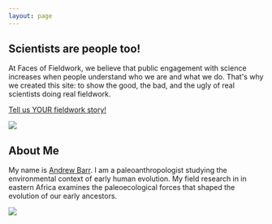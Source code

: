 ```yaml
---
layout: page
---
```


<div class="my-text-body post-container">
	<h2>Scientists are people too!</h2>
	<div class="row">
		<div class="col s12">
			<p>At Faces of Fieldwork, we believe that public engagement with science increases when people understand who we are and what we do. That's why we created this site: to show the good, the bad, and the ugly of real scientists doing real fieldwork.</p>
			<p><a href='/upload_image/'>Tell us YOUR fieldwork story!</a></p>
		</div>
	</div>
	<div class="row">
		<div class="col s12">
			<img src="https://i.imgur.com/yprmlSw.jpg">
		</div>
	</div>
</div>

<div class="my-text-body post-container">
	<h2>About Me</h2>
	<div class="row ">
		<div class="col s12">
			<p>My name is <a href="http://wabarr.com">Andrew Barr</a>. I am a paleoanthropologist studying the environmental context of early human evolution. My field research in in eastern Africa examines the paleoecological forces that shaped the evolution of our early ancestors.</p>
		</div>
		<div class="col s12">
			<img src="http://i.imgur.com/pkIHEKh.jpg">
			<!-- presentable headshot link
			<img src="http://i.imgur.com/iwnH5Re.jpg">
			-->
		</div>	
	
</div>
</div>
